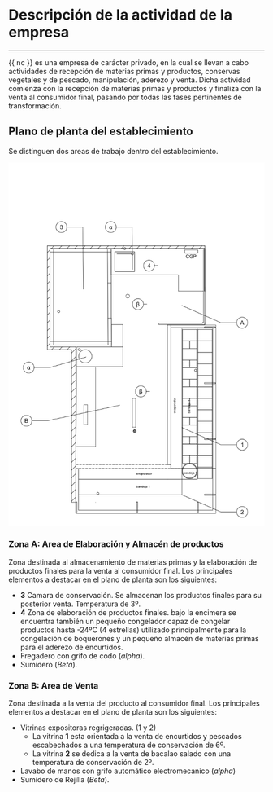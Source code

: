 # Descripción de la actividad de la empresa

______________________________________________________________________

{{ nc }} es una empresa de carácter privado, en la cual se llevan a cabo actividades de recepción de materias primas y productos, conservas vegetales y de pescado, manipulación, aderezo y venta. Dicha actividad comienza con la recepción de materias primas y productos y finaliza con la venta al consumidor final, pasando por todas las fases pertinentes de transformación.

## Plano de planta del establecimiento

Se distinguen dos areas de trabajo dentro del establecimiento.

![plano](../assets/png/plano.png)

### Zona A: Area de Elaboración y Almacén de productos

Zona destinada al almacenamiento de materias primas y la elaboración de productos finales para la venta al consumidor final. Los principales elementos a destacar en el plano de planta  son los siguientes:

- **3** Camara de conservación. Se almacenan los productos finales para su posterior venta. Temperatura de 3º.
- **4** Zona de elaboración de productos finales. bajo la encimera se encuentra también un pequeño congelador capaz de congelar productos hasta -24ºC (4 estrellas) utilizado principalmente para la congelación de boquerones y un pequeño almacén de materias primas para el aderezo de encurtidos.
- Fregadero con grifo de codo (*alpha*).
- Sumidero (*Beta*).

### Zona B: Area de Venta

Zona destinada a la venta del producto al consumidor final. Los principales elementos a destacar en el plano de planta  son los siguientes:

- Vitrinas expositoras regrigeradas. (1 y 2)
    - La vitrina **1** esta orientada a la venta de encurtidos y pescados escabechados a una temperatura de conservación de 6º.
    - La vitrina **2** se dedica a la venta de bacalao salado con una temperatura de conservación de 2º.
- Lavabo de manos con grifo automático electromecanico (*alpha*)
- Sumidero de Rejilla (*Beta*).
